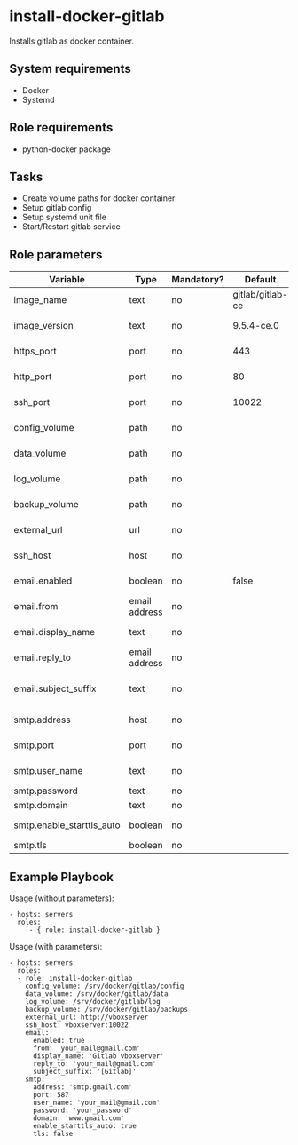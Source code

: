 install-docker-gitlab
=====================

Installs gitlab as docker container.

System requirements
-------------------

* Docker
* Systemd

Role requirements
-----------------

* python-docker package

Tasks
-----

* Create volume paths for docker container
* Setup gitlab config
* Setup systemd unit file
* Start/Restart gitlab service

Role parameters
--------------

| Variable      | Type | Mandatory? | Default | Description           |
|---------------|------|------------|---------|-----------------------|
| image_name    | text | no         | gitlab/gitlab-ce | Docker image name    |
| image_version | text | no         | 9.5.4-ce.0       | Docker image version |
| https_port    | port | no         | 443              | Mapped HTTPS port    |
| http_port     | port | no         | 80               | Mapped HTTP port     |
| ssh_port      | port | no         | 10022            | Mapped SSH port      |
| config_volume | path | no         | <empty>          | Path to config volume |
| data_volume   | path | no         | <empty>          | Path to data volume   |
| log_volume    | path | no         | <empty>          | Path to log volume    |
| backup_volume | path | no         | <empty>          | Path to backup volume |
| external_url  | url  | no         | <empty>          | Gitlab Url, like git.example.org |
| ssh_host      | host | no         | <empty>          | SSH Host, lile ssh.example.org   |
| email.enabled | boolean | no      | false            | Is mailing enabled?              |
| email.from    | email address | no | <empty>         | Email from address               |
| email.display_name | text     | no | <empty>         | Email from name                  |
| email.reply_to     | email address | no | <empty>    | Reply email address              |
| email.subject_suffix | text        | no | <empty>    | Suffix in email subject, like [GitLab] |
| smtp.address         | host        | no | <empty>    | SMTP server host                       |
| smtp.port            | port        | no | <empty>    | SMTP server port                       |
| smtp.user_name       | text        | no | <empty>    | SMTP user name                         |
| smtp.password        | text        | no | <empty>    | SMTP password                          |
| smtp.domain          | text        | no | <empty>    | SMTP domain                            |
| smtp.enable_starttls_auto | boolean | no | <empty>   | Is start-tls-auto enabled?             |
| smtp.tls                  | boolean | no | <empty>   | Use TLS?                               |

Example Playbook
----------------

Usage (without parameters):

    - hosts: servers
      roles:
         - { role: install-docker-gitlab }

Usage (with parameters):

    - hosts: servers
      roles:
      - role: install-docker-gitlab
        config_volume: /srv/docker/gitlab/config
        data_volume: /srv/docker/gitlab/data
        log_volume: /srv/docker/gitlab/log
        backup_volume: /srv/docker/gitlab/backups
        external_url: http://vboxserver
        ssh_host: vboxserver:10022
        email:
          enabled: true
          from: 'your_mail@gmail.com'
          display_name: 'Gitlab vboxserver'
          reply_to: 'your_mail@gmail.com'
          subject_suffix: '[Gitlab]'
        smtp:
          address: 'smtp.gmail.com'
          port: 587
          user_name: 'your_mail@gmail.com'
          password: 'your_password'
          domain: 'www.gmail.com'
          enable_starttls_auto: true
          tls: false
